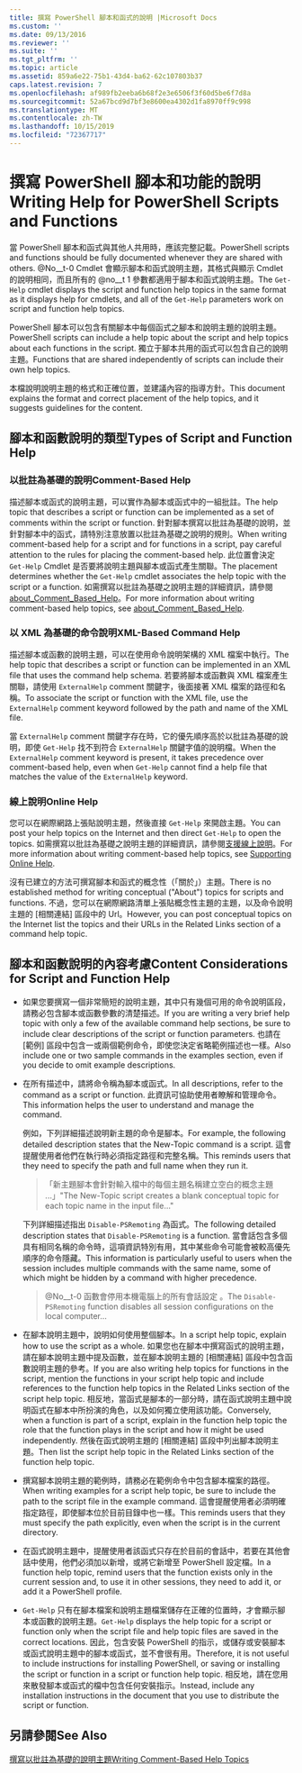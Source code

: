 ```yaml
---
title: 撰寫 PowerShell 腳本和函式的說明 |Microsoft Docs
ms.custom: ''
ms.date: 09/13/2016
ms.reviewer: ''
ms.suite: ''
ms.tgt_pltfrm: ''
ms.topic: article
ms.assetid: 859a6e22-75b1-43d4-ba62-62c107803b37
caps.latest.revision: 7
ms.openlocfilehash: af989fb2eeba6b68f2e3e6506f3f60d5be6f7d8a
ms.sourcegitcommit: 52a67bcd9d7bf3e8600ea4302d1fa8970ff9c998
ms.translationtype: MT
ms.contentlocale: zh-TW
ms.lasthandoff: 10/15/2019
ms.locfileid: "72367717"
---
```

# <a name="writing-help-for-powershell-scripts-and-functions"></a><span data-ttu-id="b9773-102">撰寫 PowerShell 腳本和功能的說明</span><span class="sxs-lookup"><span data-stu-id="b9773-102">Writing Help for PowerShell Scripts and Functions</span></span>

<span data-ttu-id="b9773-103">當 PowerShell 腳本和函式與其他人共用時，應該完整記載。</span><span class="sxs-lookup"><span data-stu-id="b9773-103">PowerShell scripts and functions should be fully documented whenever they are shared with others.</span></span>
<span data-ttu-id="b9773-104">@No__t-0 Cmdlet 會顯示腳本和函式說明主題，其格式與顯示 Cmdlet 的說明相同，而且所有的 @no__t 1 參數都適用于腳本和函式說明主題。</span><span class="sxs-lookup"><span data-stu-id="b9773-104">The `Get-Help` cmdlet displays the script and function help topics in the same format as it displays help for cmdlets, and all of the `Get-Help` parameters work on script and function help topics.</span></span>

<span data-ttu-id="b9773-105">PowerShell 腳本可以包含有關腳本中每個函式之腳本和說明主題的說明主題。</span><span class="sxs-lookup"><span data-stu-id="b9773-105">PowerShell scripts can include a help topic about the script and help topics about each functions in the script.</span></span>
<span data-ttu-id="b9773-106">獨立于腳本共用的函式可以包含自己的說明主題。</span><span class="sxs-lookup"><span data-stu-id="b9773-106">Functions that are shared independently of scripts can include their own help topics.</span></span>

<span data-ttu-id="b9773-107">本檔說明說明主題的格式和正確位置，並建議內容的指導方針。</span><span class="sxs-lookup"><span data-stu-id="b9773-107">This document explains the format and correct placement of the help topics, and it suggests guidelines for the content.</span></span>

## <a name="types-of-script-and-function-help"></a><span data-ttu-id="b9773-108">腳本和函數說明的類型</span><span class="sxs-lookup"><span data-stu-id="b9773-108">Types of Script and Function Help</span></span>

### <a name="comment-based-help"></a><span data-ttu-id="b9773-109">以批註為基礎的說明</span><span class="sxs-lookup"><span data-stu-id="b9773-109">Comment-Based Help</span></span>
<span data-ttu-id="b9773-110">描述腳本或函式的說明主題，可以實作為腳本或函式中的一組批註。</span><span class="sxs-lookup"><span data-stu-id="b9773-110">The help topic that describes a script or function can be implemented as a set of comments within the script or function.</span></span>
<span data-ttu-id="b9773-111">針對腳本撰寫以批註為基礎的說明，並針對腳本中的函式，請特別注意放置以批註為基礎之說明的規則。</span><span class="sxs-lookup"><span data-stu-id="b9773-111">When writing comment-based help for a script and for functions in a script, pay careful attention to the rules for placing the comment-based help.</span></span>
<span data-ttu-id="b9773-112">此位置會決定 `Get-Help` Cmdlet 是否要將說明主題與腳本或函式產生關聯。</span><span class="sxs-lookup"><span data-stu-id="b9773-112">The placement determines whether the `Get-Help` cmdlet associates the help topic with the script or a function.</span></span>
<span data-ttu-id="b9773-113">如需撰寫以批註為基礎之說明主題的詳細資訊，請參閱[about_Comment_Based_Help](/powershell/module/microsoft.powershell.core/about/about_comment_based_help)。</span><span class="sxs-lookup"><span data-stu-id="b9773-113">For more information about writing comment-based help topics, see [about_Comment_Based_Help](/powershell/module/microsoft.powershell.core/about/about_comment_based_help).</span></span>

### <a name="xml-based-command-help"></a><span data-ttu-id="b9773-114">以 XML 為基礎的命令說明</span><span class="sxs-lookup"><span data-stu-id="b9773-114">XML-Based Command Help</span></span>
<span data-ttu-id="b9773-115">描述腳本或函數的說明主題，可以在使用命令說明架構的 XML 檔案中執行。</span><span class="sxs-lookup"><span data-stu-id="b9773-115">The help topic that describes a script or function can be implemented in an XML file that uses the command help schema.</span></span>
<span data-ttu-id="b9773-116">若要將腳本或函數與 XML 檔案產生關聯，請使用 `ExternalHelp` comment 關鍵字，後面接著 XML 檔案的路徑和名稱。</span><span class="sxs-lookup"><span data-stu-id="b9773-116">To associate the script or function with the XML file, use the `ExternalHelp` comment keyword followed by the path and name of the XML file.</span></span>

<span data-ttu-id="b9773-117">當 `ExternalHelp` comment 關鍵字存在時，它的優先順序高於以批註為基礎的說明，即使 `Get-Help` 找不到符合 `ExternalHelp` 關鍵字值的說明檔。</span><span class="sxs-lookup"><span data-stu-id="b9773-117">When the `ExternalHelp` comment keyword is present, it takes precedence over comment-based help, even when `Get-Help` cannot find a help file that matches the value of the `ExternalHelp` keyword.</span></span>

### <a name="online-help"></a><span data-ttu-id="b9773-118">線上說明</span><span class="sxs-lookup"><span data-stu-id="b9773-118">Online Help</span></span>
<span data-ttu-id="b9773-119">您可以在網際網路上張貼說明主題，然後直接 `Get-Help` 來開啟主題。</span><span class="sxs-lookup"><span data-stu-id="b9773-119">You can post your help topics on the Internet and then direct `Get-Help` to open the topics.</span></span>
<span data-ttu-id="b9773-120">如需撰寫以批註為基礎之說明主題的詳細資訊，請參閱[支援線上說明](../module/supporting-online-help.md)。</span><span class="sxs-lookup"><span data-stu-id="b9773-120">For more information about writing comment-based help topics, see [Supporting Online Help](../module/supporting-online-help.md).</span></span>

<span data-ttu-id="b9773-121">沒有已建立的方法可撰寫腳本和函式的概念性（「關於」）主題。</span><span class="sxs-lookup"><span data-stu-id="b9773-121">There is no established method for writing conceptual ("About") topics for scripts and functions.</span></span>
<span data-ttu-id="b9773-122">不過，您可以在網際網路清單上張貼概念性主題的主題，以及命令說明主題的 [相關連結] 區段中的 Url。</span><span class="sxs-lookup"><span data-stu-id="b9773-122">However, you can post conceptual topics on the Internet list the topics and their URLs in the Related Links section of a command help topic.</span></span>

## <a name="content-considerations-for-script-and-function-help"></a><span data-ttu-id="b9773-123">腳本和函數說明的內容考慮</span><span class="sxs-lookup"><span data-stu-id="b9773-123">Content Considerations for Script and Function Help</span></span>

- <span data-ttu-id="b9773-124">如果您要撰寫一個非常簡短的說明主題，其中只有幾個可用的命令說明區段，請務必包含腳本或函數參數的清楚描述。</span><span class="sxs-lookup"><span data-stu-id="b9773-124">If you are writing a very brief help topic with only a few of the available command help sections, be sure to include clear descriptions of the script or function parameters.</span></span> <span data-ttu-id="b9773-125">也請在 [範例] 區段中包含一或兩個範例命令，即使您決定省略範例描述也一樣。</span><span class="sxs-lookup"><span data-stu-id="b9773-125">Also include one or two sample commands in the examples section, even if you decide to omit example descriptions.</span></span>

- <span data-ttu-id="b9773-126">在所有描述中，請將命令稱為腳本或函式。</span><span class="sxs-lookup"><span data-stu-id="b9773-126">In all descriptions, refer to the command as a script or function.</span></span> <span data-ttu-id="b9773-127">此資訊可協助使用者瞭解和管理命令。</span><span class="sxs-lookup"><span data-stu-id="b9773-127">This information helps the user to understand and manage the command.</span></span>

  <span data-ttu-id="b9773-128">例如，下列詳細描述說明新主題的命令是腳本。</span><span class="sxs-lookup"><span data-stu-id="b9773-128">For example, the following detailed description states that the New-Topic command is a script.</span></span> <span data-ttu-id="b9773-129">這會提醒使用者他們在執行時必須指定路徑和完整名稱。</span><span class="sxs-lookup"><span data-stu-id="b9773-129">This reminds users that they need to specify the path and full name when they run it.</span></span>

  > <span data-ttu-id="b9773-130">「新主題腳本會針對輸入檔中的每個主題名稱建立空白的概念主題 ...」</span><span class="sxs-lookup"><span data-stu-id="b9773-130">"The New-Topic script creates a blank conceptual topic for each topic name in the input file..."</span></span>

  <span data-ttu-id="b9773-131">下列詳細描述指出 `Disable-PSRemoting` 為函式。</span><span class="sxs-lookup"><span data-stu-id="b9773-131">The following detailed description states that `Disable-PSRemoting` is a function.</span></span> <span data-ttu-id="b9773-132">當會話包含多個具有相同名稱的命令時，這項資訊特別有用，其中某些命令可能會被較高優先順序的命令隱藏。</span><span class="sxs-lookup"><span data-stu-id="b9773-132">This information is particularly useful to users when the session includes multiple commands with the same name, some of which might be hidden by a command with higher precedence.</span></span>

  > <span data-ttu-id="b9773-133">@No__t-0 函數會停用本機電腦上的所有會話設定 。</span><span class="sxs-lookup"><span data-stu-id="b9773-133">The `Disable-PSRemoting` function disables all session configurations on the local computer...</span></span>

- <span data-ttu-id="b9773-134">在腳本說明主題中，說明如何使用整個腳本。</span><span class="sxs-lookup"><span data-stu-id="b9773-134">In a script help topic, explain how to use the script as a whole.</span></span> <span data-ttu-id="b9773-135">如果您也在腳本中撰寫函式的說明主題，請在腳本說明主題中提及函數，並在腳本說明主題的 [相關連結] 區段中包含函數說明主題的參考。</span><span class="sxs-lookup"><span data-stu-id="b9773-135">If you are also writing help topics for functions in the script, mention the functions in your script help topic and include references to the function help topics in the Related Links section of the script help topic.</span></span> <span data-ttu-id="b9773-136">相反地，當函式是腳本的一部分時，請在函式說明主題中說明函式在腳本中所扮演的角色，以及如何獨立使用該功能。</span><span class="sxs-lookup"><span data-stu-id="b9773-136">Conversely, when a function is part of a script, explain in the function help topic the role that the function plays in the script and how it might be used independently.</span></span> <span data-ttu-id="b9773-137">然後在函式說明主題的 [相關連結] 區段中列出腳本說明主題。</span><span class="sxs-lookup"><span data-stu-id="b9773-137">Then list the script help topic in the Related Links section of the function help topic.</span></span>

- <span data-ttu-id="b9773-138">撰寫腳本說明主題的範例時，請務必在範例命令中包含腳本檔案的路徑。</span><span class="sxs-lookup"><span data-stu-id="b9773-138">When writing examples for a script help topic, be sure to include the path to the script file in the example command.</span></span> <span data-ttu-id="b9773-139">這會提醒使用者必須明確指定路徑，即使腳本位於目前目錄中也一樣。</span><span class="sxs-lookup"><span data-stu-id="b9773-139">This reminds users that they must specify the path explicitly, even when the script is in the current directory.</span></span>

- <span data-ttu-id="b9773-140">在函式說明主題中，提醒使用者該函式只存在於目前的會話中，若要在其他會話中使用，他們必須加以新增，或將它新增至 PowerShell 設定檔。</span><span class="sxs-lookup"><span data-stu-id="b9773-140">In a function help topic, remind users that the function exists only in the current session and, to use it in other sessions, they need to add it, or add it a PowerShell profile.</span></span>

- <span data-ttu-id="b9773-141">`Get-Help` 只有在腳本檔案和說明主題檔案儲存在正確的位置時，才會顯示腳本或函數的說明主題。</span><span class="sxs-lookup"><span data-stu-id="b9773-141">`Get-Help` displays the help topic for a script or function only when the script file and help topic files are saved in the correct locations.</span></span> <span data-ttu-id="b9773-142">因此，包含安裝 PowerShell 的指示，或儲存或安裝腳本或函式說明主題中的腳本或函式，並不會很有用。</span><span class="sxs-lookup"><span data-stu-id="b9773-142">Therefore, it is not useful to include instructions for installing PowerShell, or saving or installing the script or function in a script or function help topic.</span></span> <span data-ttu-id="b9773-143">相反地，請在您用來散發腳本或函式的檔中包含任何安裝指示。</span><span class="sxs-lookup"><span data-stu-id="b9773-143">Instead, include any installation instructions in the document that you use to distribute the script or function.</span></span>

## <a name="see-also"></a><span data-ttu-id="b9773-144">另請參閱</span><span class="sxs-lookup"><span data-stu-id="b9773-144">See Also</span></span>

[<span data-ttu-id="b9773-145">撰寫以批註為基礎的說明主題</span><span class="sxs-lookup"><span data-stu-id="b9773-145">Writing Comment-Based Help Topics</span></span>](./writing-comment-based-help-topics.md)
